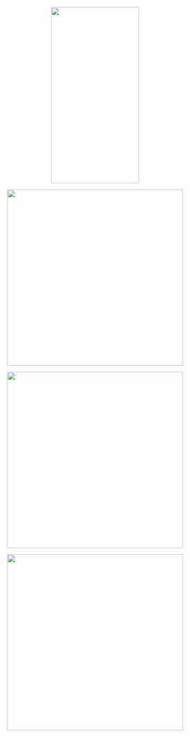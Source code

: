 <p align="center">
  <img src="https://github.com/jakkujakku/FiveGuys/assets/89556301/9486d418-9998-4b44-a636-a07c86743f21" width="200" height="400"/>
</p>
<p align="center">
  <img src="https://github.com/jakkujakku/FiveGuys/assets/89556301/d8e8ce76-b480-4aea-9894-92443d1bf26f width="200" height="400"/">
</p>
<p align="center">
  <img src="https://github.com/jakkujakku/FiveGuys/assets/89556301/714ea0ea-e70c-4c2c-967f-31e91a8a563d width="200" height="400"/">
</p>
<p align="center">
  <img src="https://github.com/jakkujakku/FiveGuys/assets/89556301/7d016dfd-d9b2-476e-ba9a-f408d8106c1c width="200" height="400"/">
</p>
